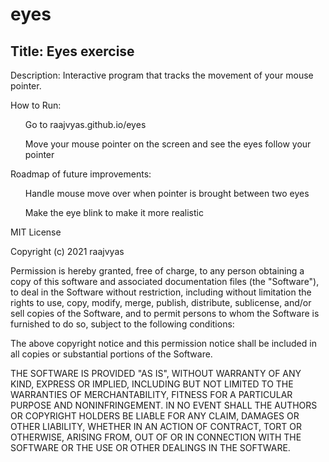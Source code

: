 # eyes

## Title: Eyes exercise

Description: Interactive program that tracks the movement of your mouse pointer.

How to Run:
<ul> Go to raajvyas.github.io/eyes </ul>
<ul> Move your mouse pointer on the screen and see the eyes follow your pointer </ul>

Roadmap of future improvements:
<ul> Handle mouse move over when pointer is brought between two eyes </ul>
<ul> Make the eye blink to make it more realistic </ul>

MIT License

Copyright (c) 2021 raajvyas

Permission is hereby granted, free of charge, to any person obtaining a copy
of this software and associated documentation files (the "Software"), to deal
in the Software without restriction, including without limitation the rights
to use, copy, modify, merge, publish, distribute, sublicense, and/or sell
copies of the Software, and to permit persons to whom the Software is
furnished to do so, subject to the following conditions:

The above copyright notice and this permission notice shall be included in all
copies or substantial portions of the Software.

THE SOFTWARE IS PROVIDED "AS IS", WITHOUT WARRANTY OF ANY KIND, EXPRESS OR
IMPLIED, INCLUDING BUT NOT LIMITED TO THE WARRANTIES OF MERCHANTABILITY,
FITNESS FOR A PARTICULAR PURPOSE AND NONINFRINGEMENT. IN NO EVENT SHALL THE
AUTHORS OR COPYRIGHT HOLDERS BE LIABLE FOR ANY CLAIM, DAMAGES OR OTHER
LIABILITY, WHETHER IN AN ACTION OF CONTRACT, TORT OR OTHERWISE, ARISING FROM,
OUT OF OR IN CONNECTION WITH THE SOFTWARE OR THE USE OR OTHER DEALINGS IN THE
SOFTWARE.
